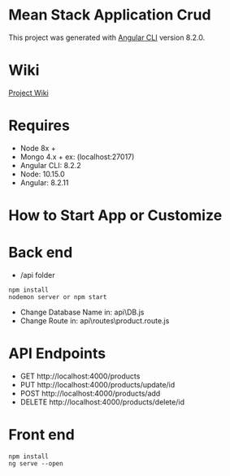 # Mean Stack Application Crud

This project was generated with [Angular CLI](https://github.com/angular/angular-cli) version 8.2.0.

# Wiki
[Project Wiki](https://github.com/PhilipRamkeerat/ng8-mongo-express-crud/wiki/Docker-MongoDB-configuration)

# Requires
* Node 8x +
* Mongo 4.x + ex: (localhost:27017)
* Angular CLI: 8.2.2
* Node: 10.15.0
* Angular: 8.2.11

# How to Start App or Customize

# Back end
* /api folder
```
npm install
nodemon server or npm start
```

* Change Database Name in: api\DB.js
* Change Route in: api\routes\product.route.js

# API Endpoints
* GET http://localhost:4000/products
* PUT http://localhost:4000/products/update/id
* POST http://localhost:4000/products/add
* DELETE http://localhost:4000/products/delete/id

# Front end
```
npm install
ng serve --open
```
